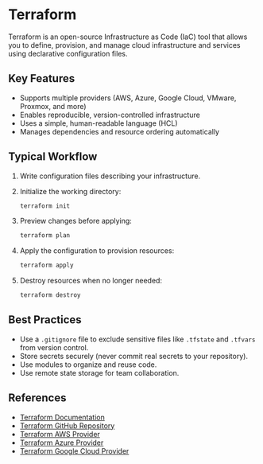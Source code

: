 # Terraform

Terraform is an open-source Infrastructure as Code (IaC) tool that allows you to define, provision, and manage cloud infrastructure and services using declarative configuration files.

## Key Features

- Supports multiple providers (AWS, Azure, Google Cloud, VMware, Proxmox, and more)
- Enables reproducible, version-controlled infrastructure
- Uses a simple, human-readable language (HCL)
- Manages dependencies and resource ordering automatically

## Typical Workflow

1. Write configuration files describing your infrastructure.
2. Initialize the working directory:

    ```bash
    terraform init
    ```

3. Preview changes before applying:

    ```bash
    terraform plan
    ```

4. Apply the configuration to provision resources:

    ```bash
    terraform apply
    ```

5. Destroy resources when no longer needed:

    ```bash
    terraform destroy
    ```

## Best Practices

- Use a `.gitignore` file to exclude sensitive files like `.tfstate` and `.tfvars` from version control.
- Store secrets securely (never commit real secrets to your repository).
- Use modules to organize and reuse code.
- Use remote state storage for team collaboration.

## References

- [Terraform Documentation](https://www.terraform.io/docs/index.html)
- [Terraform GitHub Repository](https://github.com/hashicorp/terraform)
- [Terraform AWS Provider](https://registry.terraform.io/providers/hashicorp/aws/latest/docs)
- [Terraform Azure Provider](https://registry.terraform.io/providers/hashicorp/azurerm/latest/docs)
- [Terraform Google Cloud Provider](https://registry.terraform.io/providers/hashicorp/google/latest/docs)
